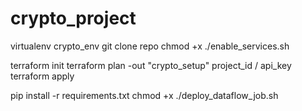 # crypto_project

virtualenv crypto_env
git clone repo
chmod +x ./enable_services.sh

terraform init
terraform plan -out "crypto_setup"
project_id / api_key
terraform apply

pip install -r requirements.txt
chmod +x ./deploy_dataflow_job.sh